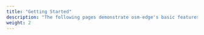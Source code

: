 ```yaml
---
title: "Getting Started"
description: "The following pages demonstrate osm-edge's basic features with a sample microservice topology, from installation to configuring traffic policies to cleanup."
weight: 2
---
```

